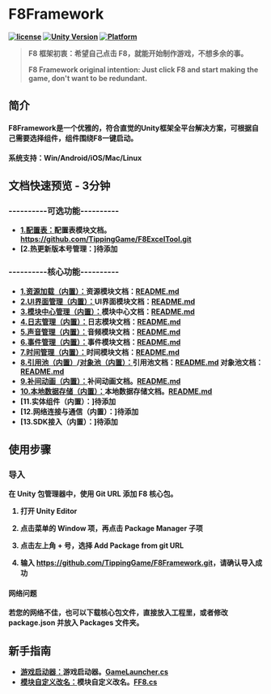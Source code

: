 # <strong>F8Framework

[![license](http://img.shields.io/badge/license-MIT-green.svg)](https://opensource.org/licenses/MIT) [![Unity Version](https://img.shields.io/badge/unity-2021.3.15f1-blue)](https://unity.com) [![Platform](https://img.shields.io/badge/platform-Win%20%7C%20Android%20%7C%20iOS%20%7C%20Mac%20%7C%20Linux-orange)]() 

> F8 框架初衷：希望自己点击 F8，就能开始制作游戏，不想多余的事。
> 
> F8 Framework original intention: Just click F8 and start making the game, don't want to be redundant.

## 简介
#### F8Framework是一个优雅的，符合直觉的Unity框架全平台解决方案，可根据自己需要选择组件，组件围绕F8一键启动。  
系统支持：Win/Android/iOS/Mac/Linux  

## 文档快速预览 - 3分钟
### ----------可选功能----------  
* [1.配置表：](https://github.com/TippingGame/F8ExcelTool.git)配置表模块文档。https://github.com/TippingGame/F8ExcelTool.git  
* [2.热更新版本号管理：]待添加  
### ----------核心功能----------
* [1.资源加载（内置）：](https://github.com/TippingGame/F8Framework/blob/main/Tests/AssetManager/README.md)资源模块文档：[README.md](https://github.com/TippingGame/F8Framework/blob/main/Tests/AssetManager/README.md)  
* [2.UI界面管理（内置）：](https://github.com/TippingGame/F8Framework/blob/main/Tests/UI/README.md)UI界面模块文档：[README.md](https://github.com/TippingGame/F8Framework/blob/main/Tests/UI/README.md)  
* [3.模块中心管理（内置）：](https://github.com/TippingGame/F8Framework/blob/main/Tests/Module/README.md)模块中心文档：[README.md](https://github.com/TippingGame/F8Framework/blob/main/Tests/Module/README.md)  
* [4.日志管理（内置）：](https://github.com/TippingGame/F8Framework/blob/main/Tests/Log/README.md)日志模块文档：[README.md](https://github.com/TippingGame/F8Framework/blob/main/Tests/Log/README.md)  
* [5.声音管理（内置）：](https://github.com/TippingGame/F8Framework/blob/main/Tests/Audio/README.md)音频模块文档：[README.md](https://github.com/TippingGame/F8Framework/blob/main/Tests/Audio/README.md)  
* [6.事件管理（内置）：](https://github.com/TippingGame/F8Framework/blob/main/Tests/Event/README.md)事件模块文档：[README.md](https://github.com/TippingGame/F8Framework/blob/main/Tests/Event/README.md)  
* [7.时间管理（内置）：](https://github.com/TippingGame/F8Framework/blob/main/Tests/Timer/README.md)时间模块文档：[README.md](https://github.com/TippingGame/F8Framework/blob/main/Tests/Timer/README.md)  
* [8.引用池（内置）](https://github.com/TippingGame/F8Framework/blob/main/Tests/ReferencePool/README.md)/[对象池（内置）：](https://github.com/TippingGame/F8Framework/blob/main/Tests/GameObjectPool/README.md)引用池文档：[README.md](https://github.com/TippingGame/F8Framework/blob/main/Tests/ReferencePool/README.md) 对象池文档：[README.md](https://github.com/TippingGame/F8Framework/blob/main/Tests/GameObjectPool/README.md)  
* [9.补间动画（内置）：](https://github.com/TippingGame/F8Framework/blob/main/Tests/Tween/README.md)补间动画文档。[README.md](https://github.com/TippingGame/F8Framework/blob/main/Tests/Tween/README.md)  
* [10.本地数据存储（内置）：](https://github.com/TippingGame/F8Framework/blob/main/Tests/Storage/README.md)本地数据存储文档。[README.md](https://github.com/TippingGame/F8Framework/blob/main/Tests/Storage/README.md)  
* [11.实体组件（内置）：]待添加  
* [12.网络连接与通信（内置）：]待添加  
* [13.SDK接入（内置）：]待添加  

## 使用步骤

### 导入

在 Unity 包管理器中，使用 Git URL 添加 F8 核心包。

1. 打开 Unity Editor

2. 点击菜单的 **Window** 项，再点击 **Package Manager** 子项

3. 点击左上角 **+** 号，选择 **Add Package from git URL**

4. 输入 <https://github.com/TippingGame/F8Framework.git>，请确认导入成功

#### 网络问题

若您的网络不佳，也可以下载核心包文件，直接放入工程里，或者修改 package.json 并放入 Packages 文件夹。

## 新手指南

* [游戏启动器：](https://github.com/TippingGame/F8Framework/blob/main/Runtime/Launcher/GameLauncher.cs)游戏启动器。[GameLauncher.cs](https://github.com/TippingGame/F8Framework/blob/main/Runtime/Launcher/GameLauncher.cs)  
* [模块自定义改名：](https://github.com/TippingGame/F8Framework/blob/main/Runtime/Launcher/FF8.cs)模块自定义改名。[FF8.cs](https://github.com/TippingGame/F8Framework/blob/main/Runtime/Launcher/FF8.cs)  

